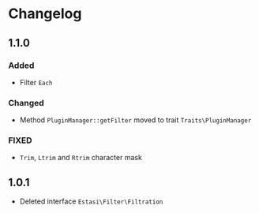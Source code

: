 # Changelog

## 1.1.0
### Added

- Filter `Each`

### Changed

- Method `PluginManager::getFilter` moved to trait `Traits\PluginManager`

### FIXED

- `Trim`, `Ltrim` and `Rtrim` character mask


## 1.0.1
+ Deleted interface `Estasi\Filter\Filtration`